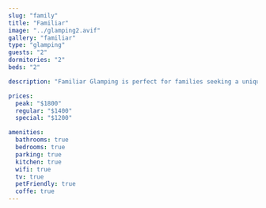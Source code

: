 ```yaml
---
slug: "family"
title: "Familiar"
image: "../glamping2.avif"
gallery: "familiar"
type: "glamping"
guests: "2"
dormitories: "2"
beds: "2"

description: "Familiar Glamping is perfect for families seeking a unique outdoor adventure with modern comforts. Spacious enough for the whole family, it provides comfortable bedding and a serene environment, allowing guests to enjoy nature without sacrificing convenience."

prices:
  peak: "$1800"
  regular: "$1400"
  special: "$1200"

amenities:
  bathrooms: true
  bedrooms: true
  parking: true
  kitchen: true
  wifi: true
  tv: true
  petFriendly: true
  coffe: true
---
```

